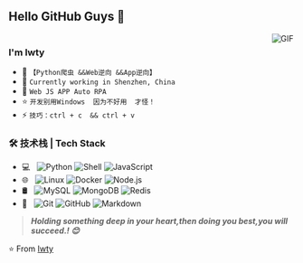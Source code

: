 ## Hello GitHub Guys 👋
<img src="https://api.xecades.xyz/api?img=3&quote=%F0%9F%98%8A%F0%9F%98%8A%F0%9F%98%8A&github=Iwty" alt>

<img align="right" alt="GIF" src="https://raw.githubusercontent.com/JoeyBling/JoeyBling/master/pic/pusheencode.gif" />

### I'm Iwty

- 👋 `【Python爬虫 &&Web逆向 &&App逆向】` 
- 🌱 `Currently working in Shenzhen, China`
- 💬  `Web JS APP Auto RPA`  
- ⭐ `开发别用Windows  因为不好用  才怪！`
-  ⚡ `技巧：ctrl + c  && ctrl + v`

### 🛠 技术栈 | Tech Stack

- 💻 &#160; ![Python](https://img.shields.io/badge/-Python-333333?style=flat&logo=Python&logoColor=007396)
![Shell](https://img.shields.io/badge/-Shell-333333?style=flat&logo=Shell&logoColor=FCC624)
![JavaScript](https://img.shields.io/badge/-JavaScript-333333?style=flat&logo=JavaScript&logoColor=FF4800)
- 🌐 &#160; ![Linux](https://img.shields.io/badge/-Linux-333333?style=flat&logo=Linux)
![Docker](https://img.shields.io/badge/-Docker-333333?style=flat&logo=Docker&logoColor=563D7C)
![Node.js](https://img.shields.io/badge/-Node.js-333333?style=flat&logo=node.js)
- 🛢 &#160; ![MySQL](https://img.shields.io/badge/-MySQL-333333?style=flat&logo=mysql)
![MongoDB](https://img.shields.io/badge/-MongoDB-333333?style=flat&logo=mongodb)
![Redis](https://img.shields.io/badge/-Redis-333333?style=flat&logo=Redis)
- 🔧 &#160; ![Git](https://img.shields.io/badge/-Git-333333?style=flat&logo=git)
![GitHub](https://img.shields.io/badge/-GitHub-333333?style=flat&logo=github)
![Markdown](https://img.shields.io/badge/-Markdown-333333?style=flat&logo=markdown)

> ***Holding something deep in your heart,then doing you best,you will succeed.! 😊***

⭐️ From [Iwty](https://github.com/Iwty)
